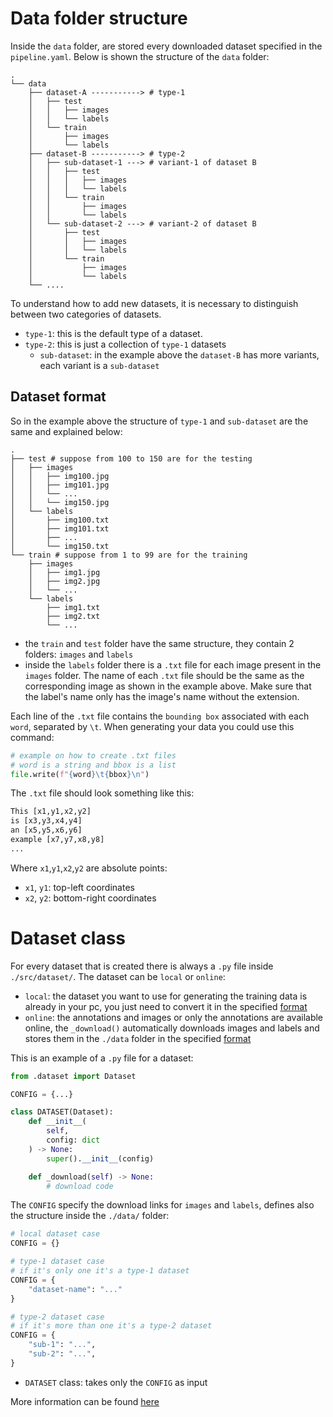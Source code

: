 # Data folder structure
Inside the `data` folder, are stored every downloaded dataset specified in the `pipeline.yaml`.  Below is shown the structure of the `data` folder:
```shell
.
└── data
    ├── dataset-A -----------> # type-1 
    │   ├── test
    │   │   ├── images
    │   │   └── labels
    │   └── train
    │       ├── images
    │       └── labels
    ├── dataset-B -----------> # type-2
    │   ├── sub-dataset-1 ---> # variant-1 of dataset B
    │   │   ├── test
    │   │   │   ├── images
    │   │   │   └── labels
    │   │   └── train
    │   │       ├── images
    │   │       └── labels
    │   └── sub-dataset-2 ---> # variant-2 of dataset B
    │       ├── test
    │       │   ├── images
    │       │   └── labels
    │       └── train
    │           ├── images
    │           └── labels
    └── ....
```
To understand how to add new datasets, it is necessary to distinguish between two categories of datasets.
- `type-1`: this is the default type of a dataset.
- `type-2`: this is just a collection of `type-1` datasets
  - `sub-dataset`: in the example above the `dataset-B` has more variants, each variant is a `sub-dataset`
## Dataset format
So in the example above the structure of `type-1` and `sub-dataset` are the same and explained below:
```shell
.
├── test # suppose from 100 to 150 are for the testing
│   ├── images
│   │   ├── img100.jpg
│   │   ├── img101.jpg
│   │   └── ...
│   │   └── img150.jpg
│   └── labels
│       ├── img100.txt
│       ├── img101.txt
│       ├── ...
│       └── img150.txt
└── train # suppose from 1 to 99 are for the training
    ├── images
    │   ├── img1.jpg
    │   ├── img2.jpg
    │   └── ...
    └── labels
        ├── img1.txt
        ├── img2.txt
        └── ...
```
- the `train` and `test` folder have the same structure, they contain 2 folders: `images` and `labels`
- inside the `labels` folder there is a `.txt` file for each image present in the `images` folder. The name of each `.txt` file should be the same as the corresponding image as shown in the example above. Make sure that the label's name only has the image's name without the extension.

Each line of the `.txt` file contains the `bounding box` associated with each `word`, separated by `\t`. When generating your data you could use this command:
```py
# example on how to create .txt files
# word is a string and bbox is a list
file.write(f"{word}\t{bbox}\n")
```
The `.txt` file should look something like this:
```txt
This [x1,y1,x2,y2]
is [x3,y3,x4,y4]
an [x5,y5,x6,y6]
example [x7,y7,x8,y8]
...
```
Where `x1`,`y1`,`x2`,`y2` are absolute points:
- `x1`, `y1`: top-left coordinates
- `x2`, `y2`: bottom-right coordinates
# Dataset class
For every dataset that is created there is always a `.py` file inside `./src/dataset/`. The dataset can be `local` or `online`:
- `local`: the dataset you want to use for generating the training data is already in your pc, you just need to convert it in the specified [format](#dataset-format) 
- `online`: the annotations and images or only the annotations are available online, the `_download()` automatically downloads images and labels and stores them in the `./data` folder in the specified [format](#dataset-format)

This is an example of a `.py` file for a dataset:
```py
from .dataset import Dataset

CONFIG = {...}

class DATASET(Dataset):
    def __init__(
        self,
        config: dict
    ) -> None:
        super().__init__(config)

    def _download(self) -> None:
        # download code
```
The `CONFIG` specify the download links for `images` and `labels`, defines also the structure inside the `./data/` folder:
  ```py
  # local dataset case
  CONFIG = {}

  # type-1 dataset case
  # if it's only one it's a type-1 dataset
  CONFIG = {
      "dataset-name": "..."
  }

  # type-2 dataset case
  # if it's more than one it's a type-2 dataset
  CONFIG = {
      "sub-1": "...",
      "sub-2": "...",
  }
  ```
- `DATASET` class: takes only the `CONFIG` as input

More information can be found [here](./AddDataset.md) 